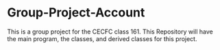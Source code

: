 # Group-Project-Account
This is a group project for the CECFC class 161. This Repository will have the main program, the classes, and derived classes for this project.
